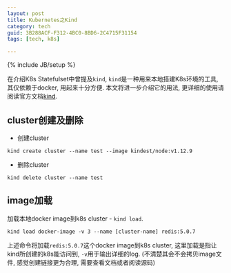 ```yaml
---
layout: post
title: Kubernetes之Kind
category: tech
guid: 3B288ACF-F312-4BC0-8BD6-2C4715F31154
tags: [tech, k8s]

---
```

{% include JB/setup %}

在介绍K8s Statefulset中曾提及`kind`, `kind`是一种用来本地搭建K8s环境的工具, 其仅依赖于docker, 用起来十分方便. 本文将进一步介绍它的用法, 更详细的使用请阅读官方文档[kind](https://github.com/kubernetes-sigs/kind).

## cluster创建及删除

* 创建cluster
```
kind create cluster --name test --image kindest/node:v1.12.9
```

* 删除cluster

```
kind delete cluster --name test
```




## image加载

加载本地docker image到k8s cluster - `kind load`.

```
kind load docker-image -v 3 --name [cluster-name] redis:5.0.7
```

上述命令将加载`redis:5.0.7`这个docker image到k8s cluster, 这里加载是指让kind所创建的k8s能访问到, `-v`用于输出详细的log. (不清楚其会不会拷贝image文件, 感觉创建链接更为合理, 需要查看文档或者阅读源码)
